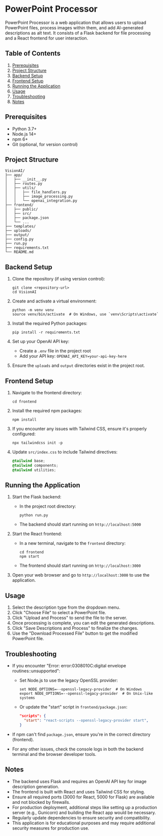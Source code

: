 # PowerPoint Processor

PowerPoint Processor is a web application that allows users to upload PowerPoint files, process images within them, and add AI-generated descriptions as alt text. It consists of a Flask backend for file processing and a React frontend for user interaction.

## Table of Contents
1. [Prerequisites](#prerequisites)
2. [Project Structure](#project-structure)
3. [Backend Setup](#backend-setup)
4. [Frontend Setup](#frontend-setup)
5. [Running the Application](#running-the-application)
6. [Usage](#usage)
7. [Troubleshooting](#troubleshooting)
8. [Notes](#notes)

## Prerequisites

- Python 3.7+
- Node.js 14+
- npm 6+
- Git (optional, for version control)

## Project Structure

```
VisionAI/
├── app/
│   ├── __init__.py
│   ├── routes.py
│   ├── utils/
│   │   ├── file_handlers.py
│   │   ├── image_processing.py
│   │   └── openai_integration.py
├── frontend/
│   ├── public/
│   ├── src/
│   ├── package.json
│   └── ...
├── templates/
├── uploads/
├── output/
├── config.py
├── run.py
├── requirements.txt
└── README.md
```

## Backend Setup

1. Clone the repository (if using version control):
   ```
   git clone <repository-url>
   cd VisionAI
   ```

2. Create and activate a virtual environment:
   ```
   python -m venv venv
   source venv/bin/activate  # On Windows, use `venv\Scripts\activate`
   ```

3. Install the required Python packages:
   ```
   pip install -r requirements.txt
   ```

4. Set up your OpenAI API key:
   - Create a `.env` file in the project root
   - Add your API key: `OPENAI_API_KEY=your-api-key-here`

5. Ensure the `uploads` and `output` directories exist in the project root.

## Frontend Setup

1. Navigate to the frontend directory:
   ```
   cd frontend
   ```

2. Install the required npm packages:
   ```
   npm install
   ```

3. If you encounter any issues with Tailwind CSS, ensure it's properly configured:
   ```
   npx tailwindcss init -p
   ```

4. Update `src/index.css` to include Tailwind directives:
   ```css
   @tailwind base;
   @tailwind components;
   @tailwind utilities;
   ```

## Running the Application

1. Start the Flask backend:
   - In the project root directory:
     ```
     python run.py
     ```
   - The backend should start running on `http://localhost:5000`

2. Start the React frontend:
   - In a new terminal, navigate to the `frontend` directory:
     ```
     cd frontend
     npm start
     ```
   - The frontend should start running on `http://localhost:3000`

3. Open your web browser and go to `http://localhost:3000` to use the application.

## Usage

1. Select the description type from the dropdown menu.
2. Click "Choose File" to select a PowerPoint file.
3. Click "Upload and Process" to send the file to the server.
4. Once processing is complete, you can edit the generated descriptions.
5. Click "Save Descriptions and Process" to finalize the changes.
6. Use the "Download Processed File" button to get the modified PowerPoint file.

## Troubleshooting

- If you encounter "Error: error:0308010C:digital envelope routines::unsupported":
  - Set Node.js to use the legacy OpenSSL provider:
    ```
    set NODE_OPTIONS=--openssl-legacy-provider  # On Windows
    export NODE_OPTIONS=--openssl-legacy-provider  # On Unix-like systems
    ```
  - Or update the "start" script in `frontend/package.json`:
    ```json
    "scripts": {
      "start": "react-scripts --openssl-legacy-provider start",
    }
    ```

- If npm can't find `package.json`, ensure you're in the correct directory (frontend).

- For any other issues, check the console logs in both the backend terminal and the browser developer tools.

## Notes

- The backend uses Flask and requires an OpenAI API key for image description generation.
- The frontend is built with React and uses Tailwind CSS for styling.
- Ensure all required ports (3000 for React, 5000 for Flask) are available and not blocked by firewalls.
- For production deployment, additional steps like setting up a production server (e.g., Gunicorn) and building the React app would be necessary.
- Regularly update dependencies to ensure security and compatibility.
- This application is for educational purposes and may require additional security measures for production use.